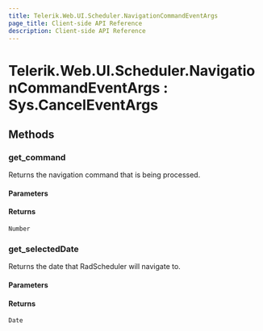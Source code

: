 ```yaml
---
title: Telerik.Web.UI.Scheduler.NavigationCommandEventArgs
page_title: Client-side API Reference
description: Client-side API Reference
---
```


# Telerik.Web.UI.Scheduler.NavigationCommandEventArgs : Sys.CancelEventArgs

## Methods

### get_command

Returns the navigation command that is being processed.

#### Parameters

#### Returns

`Number`

### get_selectedDate

Returns the date that RadScheduler will navigate to.

#### Parameters

#### Returns

`Date`
